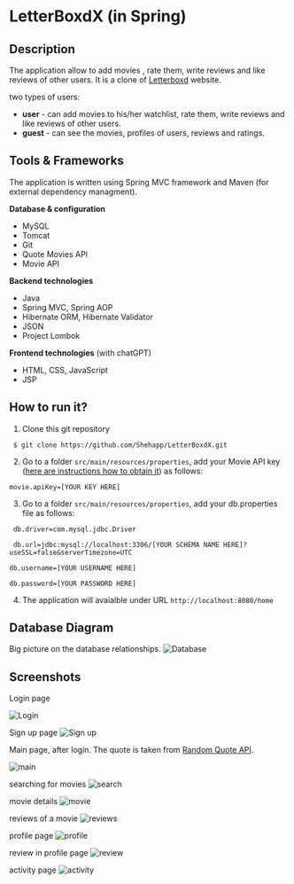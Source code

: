# LetterBoxdX (in Spring)


## Description

The application allow to add movies , rate them, write reviews and like reviews of other users. It is a clone of [Letterboxd](https://letterboxd.com/) website.

two types of users:
* **user** - can add movies to his/her watchlist, rate them, write reviews and like reviews of other users.
* **guest** - can see the movies, profiles of users, reviews and ratings.


## Tools & Frameworks

The application is written using Spring MVC framework and Maven (for external dependency managment).

**Database & configuration**
* MySQL
* Tomcat
* Git
* Quote Movies API
* Movie API

**Backend technologies**
* Java
* Spring MVC, Spring AOP
* Hibernate ORM, Hibernate Validator
* JSON
* Project Lombok

**Frontend technologies** (with chatGPT)
* HTML, CSS, JavaScript
* JSP

## How to run it?


1. Clone this git repository

` $ git clone https://github.com/Shehapp/LetterBoxdX.git`


2. Go to a folder `src/main/resources/properties`, add your Movie API key ([here are instructions how to obtain it](https://collectapi.com/api/imdb/imdb-api)) as follows:

` movie.apiKey=[YOUR KEY HERE] `

3. Go to a folder `src/main/resources/properties`, add your db.properties file as follows:

`  db.driver=com.mysql.jdbc.Driver `

  ` db.url=jdbc:mysql://localhost:3306/[YOUR SCHEMA NAME HERE]?useSSL=false&serverTimezone=UTC`
  
   `db.username=[YOUR USERNAME HERE]`
   
   `db.password=[YOUR PASSWORD HERE]`

4. The application will avaialble under URL `http://localhost:8080/home`

## Database Diagram

Big picture on the database relationships.
![Database](img/database.png)

## Screenshots

Login page

![Login](img/login.png)

Sign up page
![Sign up](img/register.png)

Main page, after login. The quote is taken from [Random Quote API](https://api.breakingbadquotes.xyz/v1/quotes/1).

![main](img/home.png)

searching for movies
![search](img/search.png)

movie details
![movie](img/movie.png)

reviews of a movie
![reviews](img/movie2.png)

profile page
![profile](img/profile.png)

review in profile page
![review](img/profile2.png)

activity page
![activity](img/profile3.png)
